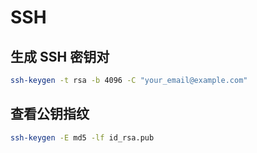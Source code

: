 # SSH

## 生成 SSH 密钥对

```sh
ssh-keygen -t rsa -b 4096 -C "your_email@example.com"
```

## 查看公钥指纹

```sh
ssh-keygen -E md5 -lf id_rsa.pub
```
